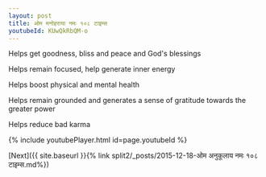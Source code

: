 ```yaml
---
layout: post
title: ओम मनोहराया नमः १०८ टाइम्स
youtubeId: KUwQkRbQM-o
---
```

 
 
Helps get goodness, bliss and peace and God's blessings
 
Helps remain focused, help generate inner energy 
 
Helps boost physical and mental health 
 
Helps remain grounded and generates a sense of gratitude towards the greater power 
 
Helps reduce bad karma
 
 
 
 


{% include youtubePlayer.html id=page.youtubeId %}
 
[Next]({{ site.baseurl }}{% link  split2/_posts/2015-12-18-ओम अनुकूलाय नमः १०८ टाइम्स.md%})
 
